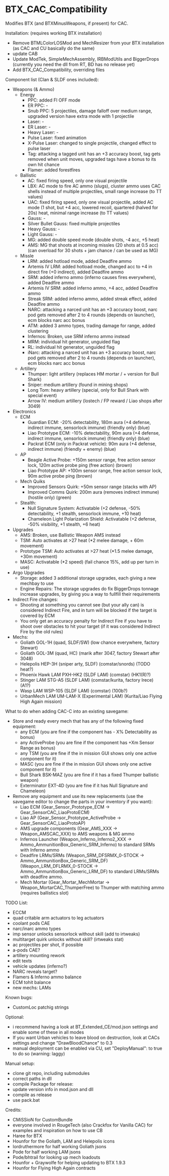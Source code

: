 # BTX_CAC_Compatibility

Modifies BTX (and BTXMinusWeapons, if present) for CAC.

Installation: (requires working BTX installation)
- Remove BTMLColorLOSMod and MechResizer from your BTX installation (as CAC and CU basically do the same)
- update CAB
- Update ModTek, SimpleMechAssembly, IRBModUtils and BiggerDrops (currently you need the dll from RT, BD has no release yet)
- Add BTX_CAC_Compatibility, overriding files


Component list (Clan & SLDF ones included):
- Weapons (& Ammo)
    - Energy
        - PPC: added FI OFF mode
        - ER PPC: -
        - Snub PPC: 5 projectiles, damage falloff over medium range, upgraded version have extra mode with 1 projectile
        - Laser: -
        - ER Laser: -
		- Heavy Laser: -
        - Pulse Laser: fixed animation
		- X-Pulse Laser: changed to single projectile, changed effect to pulse laser
        - Tag: attacking a tagged unit has an +3 accuracy boost, tag gets removed when unit moves, upgraded tags have a bonus to its own hit chance
        - Flamer: added forestfires
    - Ballistic
        - AC: fixed firing speed, only one visual projectile
        - LBX: AC mode to fire AC ammo (slugs), cluster ammo uses CAC shells instead of multiple projectiles, small range increase (to TT values)
        - UAC: fixed firing speed, only one visual projectile, added AC mode (1 shot, but +4 acc, lowered recoil, quartered (halved for 20s) heat, minimal range increase (to TT values)
        - Gauss: -
		- Silver Bullet Gauss: fixed multiple projectiles
		- Heavy Gauss: -
		- Light Gauss: -
        - MG: added double speed mode (double shots, -4 acc, +5 heat)
		- AMS: MG that shoots at incoming missles (20 shots at 0.5 acc) (can overload for 30 shots + jam chance / can be used as MG)
    - Missle
        - LRM: added hotload mode, added Deadfire ammo
        - Artemis IV LRM: added hotload mode, changed acc to +4 in direct fire (+0 indirect), added Deadfire ammo
        - SRM: added inferno ammo (inferno causes fires everywhere), added Deadfire ammo
        - Artemis IV SRM: added inferno ammo, +4 acc, added Deadfire ammo
        - Streak SRM: added inferno ammo, added streak effect, added Deadfire ammo
        - NARC: attacking a narced unit has an +3 accuracy boost, narc pod gets removed after 2 to 4 rounds (depends on launcher), ecm blocks narc acc bonus
        - ATM: added 3 ammo types, trading damage for range, added clustering
        - Infernos: Broken, use SRM inferno ammo instead
		- MRM: individual hit generator, unguided flag
		- RL: individual hit generator, unguided flag
		- iNarc: attacking a narced unit has an +3 accuracy boost, narc pod gets removed after 2 to 4 rounds (depends on launcher), ecm blocks narc acc bonus
    - Artillery
        - Thumper: light artillery (replaces HM mortar / + version for Bull Shark)
        - Sniper: medium artillery (found in mining shops)
        - Long Tom: heavy artillery (special, only for Bull Shark with special event)
        - Arrow IV: medium artillery (lostech / FP reward / Liao shops after 3049)
- Electronics
    - ECM
        - Guardian ECM: -20% detectability, 180m aura (+4 defense, indirect immune, sensorlock immune) (friendly only) (blue)
        - Liao Prototype ECM: -10% detectability, 90m aura (+4 defense, indirect immune, sensorlock immune) (friendly only) (blue)
        - Packrat ECM (only in Packrat vehicle): 90m aura (+4 defense, indirect immune) (friendly + enemy) (blue)
    - AP
        - Beagle Active Probe: +150m sensor range, free action sensor lock, 120m active probe ping (free action) (brown)
        - Liao Prototype AP: +100m sensor range, free action sensor lock, 90m active probe ping (brown)
    - Mech Quiks
        - Improved Sensors Quirk: +50m sensor range (stacks with AP)
        - Improved Comms Quirk: 200m aura (removes indirect immune) (hostile only) (green)
	- Stealth:
		- Null Signature System: Activatable (+2 defense, -50% detectability, +1 stealth, sensorlock immune, +10 heat)
		- Chameleon Light Polarization Shield: Activatable (+2 defense, -50% visibility, +1 stealth, +6 heat)
- Upgrades
	- AMS: Broken, use Ballistic Weapon AMS instead
	- TSM: Auto activates at >27 heat (\*2 melee damage, + 60m movement)
	- Prototype TSM: Auto activates at >27 heat (\*1.5 melee damage, +30m movement)
	- MASC: Activatable (\*2 speed) (fail chance 15%, add up per turn in use)
- Argo Upgrades
	- Storage: added 3 additional storage upgrades, each giving a new mechbay to use
	- Engine Repairs: The storage upgrades do fix BiggerDrops tonnage increase upgrades, by giving you a way to fullfill their requirements
- Indirect Fire changes:
	- Shooting at something you cannot see (but your ally can) is considered Indirect Fire, and in turn will be blocked if the target is covered by ECM
	- You only get an accuracy penalty for Indirect Fire if you have to shoot over obstacles to hit your target (if it was considered Indirect Fire by the old rules)
- Mechs:
	- Goliath GOL-1H (quad, SLDF/SW) (low chance everywhere, factory Stewart)
	- Goliath GOL-3M (quad, HC) (marik after 3047, factory Stewart after 3048)
	- Helepolis HEP-3H (sniper arty, SLDF) (comstar/snords) (TODO heat?)
	- Phoenix Hawk LAM PXH-HK2 (SLDF LAM) (comstar) (HK1(R)?)
	- Stinger LAM STG-A5 (SLDF LAM) (comstar/kurita, factory Irece) (A1?)
	- Wasp LAM WSP-105 (SLDF LAM) (comstar) (100b?)
	- UrbanMech LAM UM-LAM-X (Experimental LAM) (Kurita/Liao Flying High Again mission)

What to do when adding CAC-C into an existing savegame:
- Store and ready every mech that has any of the following fixed equipment:
	- any ECM (you are fine if the component has - X% Detectability as bonus)
	- any ActiveProbe (you are fine if the component has +Xm Sensor Range as bonus)
	- any TSM (you are fine if the in mission GUI shows only one active component for it)
	- MASC (you are fine if the in mission GUI shows only one active component for it)
	- Bull Shark BSK-MAZ (you are fine if it has a fixed Thumper ballistic weapon)
	- Exterminator EXT-4D (you are fine if it has Null Signature and Chameleon)
- Remove any equipment and use its new replacements (use the savegame editor to change the parts in your inventory if you want):
	- Liao ECM (Gear_Sensor_Prototype_ECM -> Gear_SensorCAC_LiaoProtoECM)
	- Liao AP (Gear_Sensor_Prototype_ActiveProbe -> Gear_SensorCAC_LiaoProtoAP)
	- AMS upgrade components (Gear_AMS_XXX -> Weapon_AMSCAC_XXX) to AMS weapons & MG ammo
	- Infernos Launcher (Weapon_Inferno_Inferno2_XXX -> Ammo_AmmunitionBox_Generic_SRM_Inferno) to standard SRMs with Inferno ammo
	- Deadfire LRMs/SRMs (Weapon_SRM_DFSRMX_0-STOCK -> Ammo_AmmunitionBox_Generic_SRM_DF)(Weapon_LRM_DFLRMX_0-STOCK -> Ammo_AmmunitionBox_Generic_LRM_DF) to standard LRMs/SRMs with deadfire ammo.
	- Mech Mortar (Gear_Mortar_MechMortar -> Weapon_MortarCAC_ThumperFree) to Thumper with matching ammo (requires ballistics slot)

TODO List:
- ECCM
- quad critable arm actuators to leg actuators
- coolant pods CAE
- narc/inarc ammo types
- imp sensor unlocks sensorlock without skill (add to irtweaks)
- multitarget quirk unlocks without skill? (irtweaks stat)
- ac projectiles per shot, if possible
- a-pods CAE?
- artillery mounting rework
- edit texts
- vehicle updates (inferno?)
- NARC reveals target?
- Flamers & Inferno ammo balance
- ECM tohit balance
- new mechs: LAMs

Known bugs:
- CustomLoc patchig strings

Optional:
- i recommend having a look at BT_Extended_CE/mod.json settings and enable some of these in all modes
- If you want Urban vehicles to leave blood on destruction, look at CACs settings and change "DrawBloodChance" to 0.3
- manual deployment can be enabled via CU, set "DeployManual": to true to do so (warning: laggy)

Manual setup:
- clone git repo, including submodules
- correct paths in dll
- compile
Package for release:
- update version info in mod.json and dll
- compile as release
- use pack.bat
 
Credits:
- CMiSSioN for CustomBundle
- everyone involved in RougeTech (also Crackfox for Vanilla CAC) for examples and inspiration on how to use CB
- Haree for BTX
- Hounfor for the Goliath, LAM and Helepolis icons
- lordruthermore for half working Goliath jsons
- Pode for half working LAM jsons
- Pode/bhtrail for looking up mech loadouts
- Hounfor + Graywolfe for helping updating to BTX 1.9.3
- Hounfor for Flying High Again contracts
